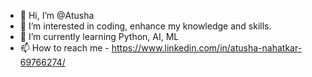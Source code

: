 - 👋 Hi, I’m @Atusha
- 👀 I’m interested in coding, enhance my knowledge and skills.
- 🌱 I’m currently learning Python, AI, ML
- 📫 How to reach me - https://www.linkedin.com/in/atusha-nahatkar-69766274/

<!---
Atusha/Atusha is a ✨ special ✨ repository because its `README.md` (this file) appears on your GitHub profile.
You can click the Preview link to take a look at your changes.
--->
